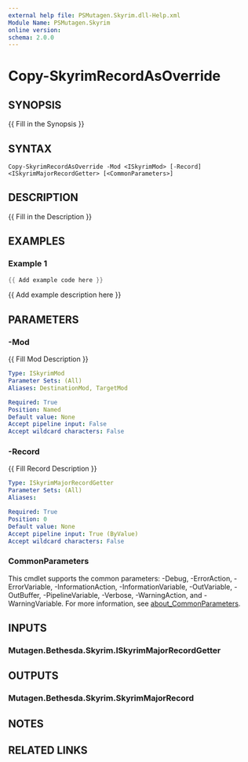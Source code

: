 ```yaml
---
external help file: PSMutagen.Skyrim.dll-Help.xml
Module Name: PSMutagen.Skyrim
online version:
schema: 2.0.0
---
```


# Copy-SkyrimRecordAsOverride

## SYNOPSIS
{{ Fill in the Synopsis }}

## SYNTAX

```
Copy-SkyrimRecordAsOverride -Mod <ISkyrimMod> [-Record] <ISkyrimMajorRecordGetter> [<CommonParameters>]
```

## DESCRIPTION
{{ Fill in the Description }}

## EXAMPLES

### Example 1
```powershell
{{ Add example code here }}
```

{{ Add example description here }}

## PARAMETERS

### -Mod
{{ Fill Mod Description }}

```yaml
Type: ISkyrimMod
Parameter Sets: (All)
Aliases: DestinationMod, TargetMod

Required: True
Position: Named
Default value: None
Accept pipeline input: False
Accept wildcard characters: False
```

### -Record
{{ Fill Record Description }}

```yaml
Type: ISkyrimMajorRecordGetter
Parameter Sets: (All)
Aliases:

Required: True
Position: 0
Default value: None
Accept pipeline input: True (ByValue)
Accept wildcard characters: False
```

### CommonParameters
This cmdlet supports the common parameters: -Debug, -ErrorAction, -ErrorVariable, -InformationAction, -InformationVariable, -OutVariable, -OutBuffer, -PipelineVariable, -Verbose, -WarningAction, and -WarningVariable. For more information, see [about_CommonParameters](http://go.microsoft.com/fwlink/?LinkID=113216).

## INPUTS

### Mutagen.Bethesda.Skyrim.ISkyrimMajorRecordGetter

## OUTPUTS

### Mutagen.Bethesda.Skyrim.SkyrimMajorRecord

## NOTES

## RELATED LINKS
